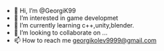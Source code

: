 - 👋 Hi, I’m @GeorgiK99
- 👀 I’m interested in game developmet 
- 🌱 I’m currently learning  c++,unity,blender.
- 💞️ I’m looking to collaborate on ...
- 📫 How to reach me georgikolev9999@gmail.com

<!---
GeorgiK99/GeorgiK99 is a ✨ special ✨ repository because its `README.md` (this file) appears on your GitHub profile.
You can click the Preview link to take a look at your changes.
--->
